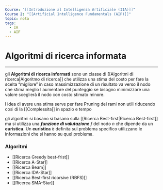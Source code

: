 ```yaml
---
Course: "[[Introduzione al Intelligenza Artificiale (IIA)]]"
Course 2: "[[Artificial Intelligence Fundamentals (AIF)]]"
topic: nota
tags:
  - IA
  - AIF
---
```


# Algoritmi di ricerca informata
---
gli **Algoritmi di ricerca informati** sono un classe di [[Algoritmi di ricerca|Algoritmo di ricerca]] che utilizza una stima del costo per fare la scelta “migliore” in caso massimizzazione di un risultato va verso il nodo che stima meglio l aumentare del punteggio se bisogno minimizzare una valore sceglierà il nodo con costo stimato minore.

l idea di avere una stima serve per fare Pruning dei rami non utili riducendo cosi di la [[Complessita]] in spazio e tempo


gli algoritmi si basano si basano sulla [[Ricerca Best-first|Ricerca Best-first]] ma si utilizza una **_funzione di valutazione_** $f$ del nodo $n$  che dipende da un **euristica**. Un **euristica** è definita sul problema specifico utilizzano le informazioni che si hanno su quel problema.





### Algoritmi
- [[Ricerca Greedy best-frist]]
- [[Ricerca A-Star]]
- [[Ricerca Beam]]
- [[Ricerca IDA-Star]]
- [[Ricerca Best-first ricorsive (RBFS)]]
- [[Ricerca SMA-Star]]
